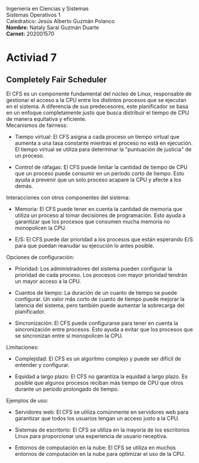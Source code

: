 Ingenieria en Ciencias y Sistemas  
Sistemas Operativos 1  
Catedratico: Jesús Alberto Guzmán Polanco  
**Nombre:** Nataly Saraí Guzmán Duarte  
**Carnet:** 202001570  

# Activiad 7
## Completely Fair Scheduler
El CFS es un componente fundamental del núcleo de Linux, responsable de gestionar el acceso a la CPU entre los distintos procesos que se ejecutan en el sistema. A diferencia de sus predecesores, este planificador se basa en un enfoque completamente justo que busca distribuir el tiempo de CPU de manera equitativa y eficiente.  
Mecanismos de fairness:  

- Tiempo virtual: El CFS asigna a cada proceso un tiempo virtual que aumenta a una tasa constante mientras el proceso no está en ejecución. El tiempo virtual se utiliza para determinar la "puntuación de justicia" de un proceso.  

- Control de ráfagas: El CFS puede limitar la cantidad de tiempo de CPU que un proceso puede consumir en un período corto de tiempo. Esto ayuda a prevenir que un solo proceso acapare la CPU y afecte a los demás.  

Interacciones con otros componentes del sistema:  

- Memoria: El CFS puede tener en cuenta la cantidad de memoria que utiliza un proceso al tomar decisiones de programación. Esto ayuda a garantizar que los procesos que consumen mucha memoria no monopolicen la CPU.  

- E/S: El CFS puede dar prioridad a los procesos que están esperando E/S para que puedan reanudar su ejecución lo antes posible.  

Opciones de configuración:  

- Prioridad: Los administradores del sistema pueden configurar la prioridad de cada proceso. Los procesos con mayor prioridad tendrán un mayor acceso a la CPU.  

- Cuantos de tiempo: La duración de un cuanto de tiempo se puede configurar. Un valor más corto de cuanto de tiempo puede mejorar la latencia del sistema, pero también puede aumentar la sobrecarga del planificador.  

- Sincronización: El CFS puede configurarse para tener en cuenta la sincronización entre procesos. Esto ayuda a evitar que los procesos que se sincronizan entre sí monopolicen la CPU.  

Limitaciones:  

- Complejidad: El CFS es un algoritmo complejo y puede ser difícil de entender y configurar.  

- Equidad a largo plazo: El CFS no garantiza la equidad a largo plazo. Es posible que algunos procesos reciban más tiempo de CPU que otros durante un período prolongado de tiempo.  

Ejemplos de uso:  

- Servidores web: El CFS se utiliza comúnmente en servidores web para garantizar que todos los usuarios tengan un acceso justo a la CPU.  

- Sistemas de escritorio: El CFS se utiliza en la mayoría de los escritorios Linux para proporcionar una experiencia de usuario receptiva.  

- Entornos de computación en la nube: El CFS se utiliza en muchos entornos de computación en la nube para optimizar el uso de la CPU.  








